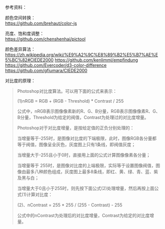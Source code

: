 参考资料：

颜色空间转换：  
https://github.com/brehaut/color-js  

亮度、饱和度调整：  
https://github.com/chenshenhai/pictool

颜色差异算法：  
https://zh.wikipedia.org/wiki/%E9%A2%9C%E8%89%B2%E5%B7%AE%E5%BC%82#CIEDE2000
https://github.com/kenlimmj/empfindung  
https://github.com/Evercoder/d3-color-difference  
https://github.com/gfiumara/CIEDE2000  

对比度的原理：
> Photoshop对比度算法。可以用下面的公式来表示：
> 
> (1)nRGB = RGB + (RGB - Threshold) * Contrast / 255
> 
> 公式中，nRGB表示图像像素新的R、G、B分量，RGB表示图像像素R、G、B分量，Threshold为给定的阀值，Contrast为处理过的对比度增量。
> 
> Photoshop对于对比度增量，是按给定值的正负分别处理的：
> 
> 当增量等于-255时，是图像对比度的下端极限，此时，图像RGB各分量都等于阀值，图像呈全灰色，灰度图上只有1条线，即阀值灰度；
> 
> 当增量大于-255且小于0时，直接用上面的公式计算图像像素各分量；
> 
> 当增量等于 255时，是图像对比度的上端极限，实际等于设置图像阀值，图像由最多八种颜色组成，灰度图上最多8条线，即红、黄、绿、青、蓝、紫及黑与白；
> 
> 当增量大于0且小于255时，则先按下面公式(2)处理增量，然后再按上面公式(1)计算对比度：
> 
> (2)、nContrast = 255 * 255 / (255 - Contrast) - 255
> 
> 公式中的nContrast为处理后的对比度增量，Contrast为给定的对比度增量。




